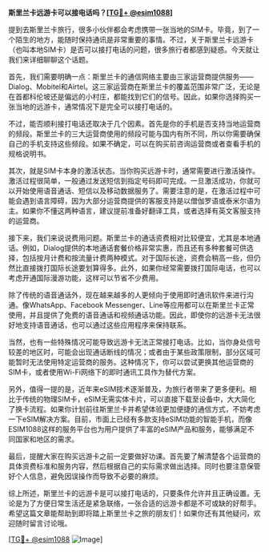 **斯里兰卡远游卡可以接电话吗？[[TG💪+ @esim1088](https://t.me/s/esim1088)]**

提到去斯里兰卡旅行，很多小伙伴都会考虑携带一张当地的SIM卡。毕竟，到了一个陌生的地方，能随时保持通讯是非常重要的事情。不过，关于斯里兰卡远游卡（也叫本地SIM卡）是否可以接打电话的问题，很多旅行者都感到疑惑。今天就让我们来详细聊聊这个话题。

首先，我们需要明确一点：斯里兰卡的通信网络主要由三家运营商提供服务——Dialog、Mobitel和Airtel。这三家运营商在斯里兰卡的覆盖范围非常广泛，无论是在首都科伦坡还是偏远的小村庄，都能找到它们的信号。因此，如果你选择购买一张当地的远游卡，通常情况下是完全可以接打电话的。

不过，能否顺利接打电话还取决于几个因素。首先是你的手机是否支持当地运营商的频段。斯里兰卡的三大运营商使用的频段可能与国内有所不同，所以你需要确保自己的手机支持这些频段。如果不确定，可以在购买前咨询运营商或者查看手机的规格说明书。

其次，就是SIM卡本身的激活状态。当你购买远游卡时，通常需要进行激活操作。激活过程很简单，一般通过发送短信到指定号码即可完成。一旦激活成功，你就可以开始使用语音通话、短信以及移动数据服务了。需要注意的是，在激活过程中可能会遇到语言障碍，因为大部分运营商提供的客服支持是以僧伽罗语或泰米尔语为主。如果你不懂这两种语言，建议提前准备好翻译工具，或者选择有英文客服支持的运营商。

接下来，我们来说说费用问题。斯里兰卡的通话资费相对比较便宜，尤其是本地通话。例如，Dialog提供的本地通话套餐价格非常实惠，而且还有多种套餐可供选择，包括按月计费和按流量计费两种模式。对于国际长途，资费会稍高一些，但仍然比直接拨打国际长途要划算得多。此外，如果你经常需要拨打国际电话，也可以考虑开通国际漫游功能，这样可以节省不少费用。

除了传统的语音通话外，现在越来越多的人更倾向于使用即时通讯软件来进行沟通。像WhatsApp、Facebook Messenger、Line等应用都可以在斯里兰卡正常使用，并且提供了免费的语音通话和视频通话功能。因此，即使你的远游卡无法很好地支持语音通话，也可以通过这些应用程序来保持联系。

当然，也有一些特殊情况可能导致远游卡无法正常接打电话。比如，当你身处信号较差的地区时，可能会出现通话断线的情况；或者由于某些政策限制，部分区域可能暂时无法使用特定运营商的服务。这种情况下，你可以尝试更换其他运营商的SIM卡，或者使用Wi-Fi网络下的即时通讯工具作为替代方案。

另外，值得一提的是，近年来eSIM技术逐渐普及，为旅行者带来了更多便利。相比于传统的物理SIM卡，eSIM无需实体卡片，可以直接下载至设备中，大大简化了换卡流程。如果你计划前往斯里兰卡并希望体验更加便捷的通信方式，不妨考虑一下eSIM解决方案。目前，市面上已经有多款支持eSIM功能的智能手机，而像ESIM1088这样的服务平台也为用户提供了丰富的eSIM产品和服务，能够满足不同国家和地区的需求。

最后，提醒大家在购买远游卡之前一定要做好功课。首先要了解清楚各个运营商的具体资费标准和服务内容，然后根据自己的实际需求做出选择。同时也要注意保管好个人信息，避免因误操作而导致不必要的麻烦。

综上所述，斯里兰卡的远游卡是可以接打电话的，只要条件允许并且正确设置。无论是为了方便日常生活还是紧急联络，一张合适的远游卡都是不可或缺的好帮手。希望这篇文章能帮助到即将踏上斯里兰卡之旅的朋友们！如果你还有其他疑问，欢迎随时留言讨论哦。

[[TG💪+ @esim1088](https://t.me/s/esim1088) ![Image](https://i.postimg.cc/4NQfJmqS/Snipaste-2025-05-13-00-14-12.png)]